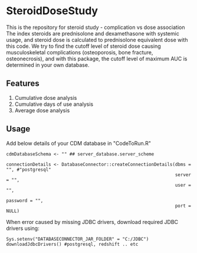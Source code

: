 # SteroidDoseStudy

This is the repository for steroid study - complication vs dose association
The index steroids are prednisolone and dexamethasone with systemic usage, and steroid dose is calculated to prednisolone equivalent dose with this code. 
We try to find the cutoff level of steroid dose causing musculoskeletal complications (osteoporosis, bone fracture, osteonecrosis), and with this package, the cutoff level of maximum AUC is determined in your own database.


## Features
1. Cumulative dose analysis
2. Cumulative days of use analysis
3. Average dose analysis

## Usage
Add below details of your CDM database in "CodeToRun.R"
```
cdmDatabaseSchema <- "" ## server_database.server_scheme 

connectionDetails <- DatabaseConnector::createConnectionDetails(dbms = "", #"postgresql"
                                                                server = "",
                                                                user = "",
                                                                password = "",
                                                                port = NULL)
```

When error caused by missing JDBC drivers, download required JDBC drivers using:
```
Sys.setenv("DATABASECONNECTOR_JAR_FOLDER" = "C:/JDBC") 
downloadJdbcDrivers() #postgresql, redshift .. etc
``` 
